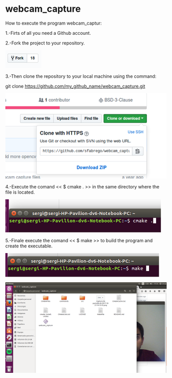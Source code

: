 # webcam_capture

How to execute the program webcam_captur:

1.-Firts of all you need a Github account.


2.-Fork the project to your repository.

![alt text](https://github.com/sfabrego/webcam_capture/blob/master/Captura%20de%20pantalla%20de%202017-10-23%2019-15-35.png)

3.-Then clone the repository to your local machine using the command:

git clone https://github.com/my_github_name/webcam_capture.git

![alt text](https://github.com/sfabrego/webcam_capture/blob/master/Captura%20de%20pantalla%20de%202017-10-23%2019-54-00.png)

4.-Execute the comand << $ cmake . >> in the same directory where the file is located.

![alt text](https://github.com/sfabrego/webcam_capture/blob/master/Captura%20de%20pantalla%20de%202017-10-23%2019-55-27.png)

5.-Finale execute the comand << $ make >> to build the program and create the executable.

![alt text](https://github.com/sfabrego/webcam_capture/blob/master/Captura%20de%20pantalla%20de%202017-10-23%2019-55-50.png)

![alt text](https://github.com/sfabrego/webcam_capture/blob/master/Captura%20de%20pantalla%20de%202017-10-23%2019-56-53.png)
